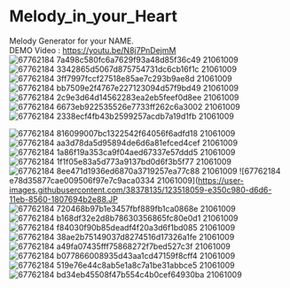 # Melody_in_your_Heart
Melody Generator for your NAME.<br>
DEMO Video : https://youtu.be/N8j7PnDejmM <br>
![67762184 7a498c580fc6a7629f93a48d85f36c49 21061009](https://user-images.githubusercontent.com/38378135/123517734-417cad00-d6d5-11eb-8e11-805101242bf8.jpg)
![67762184 3342865d5067d875754731dc6cb16f1c 21061009](https://user-images.githubusercontent.com/38378135/123517771-725ce200-d6d5-11eb-82ee-1dbe173ff64d.jpg)
![67762184 3ff7997fccf27518e85ae7c293b9ae8d 21061009](https://user-images.githubusercontent.com/38378135/123517772-7426a580-d6d5-11eb-8a2e-f56c17582b42.jpg)
![67762184 bb7509e2f4767e227123094d57f9bd49 21061009](https://user-images.githubusercontent.com/38378135/123517775-7688ff80-d6d5-11eb-900e-d6efe50b1e95.jpg)
![67762184 2c9e3d64d14562283ea2eb5feef0d8ee 21061009](https://user-images.githubusercontent.com/38378135/123517777-7a1c8680-d6d5-11eb-8ef4-9f7feeee5f0e.jpg)
![67762184 6673eb922535526e7733ff262c6a3002 21061009](https://user-images.githubusercontent.com/38378135/123517780-7d177700-d6d5-11eb-81d6-06d61ab25ebf.jpg)
![67762184 2338ecf4fb43b2599257acdb7a19d1fb 21061009](https://user-images.githubusercontent.com/38378135/123517785-81439480-d6d5-11eb-8ddd-ee19dcbe8965.jpg)

![67762184 816099007bc1322542f64056f6adfd18 21061009](https://user-images.githubusercontent.com/38378135/123517797-93bdce00-d6d5-11eb-83b2-4f023b636759.jpg)
![67762184 aa3d78da5d95894de6d6a81efced4cef 21061009](https://user-images.githubusercontent.com/38378135/123517804-97e9eb80-d6d5-11eb-8ff0-b6c4a6f3ebac.jpg)
![67762184 1a86f19a353ca9f04aed67337e57ddd5 21061009](https://user-images.githubusercontent.com/38378135/123517806-9b7d7280-d6d5-11eb-98e0-5faa635bc2fd.jpg)
![67762184 1f1f05e83a5d773a9137bd0d6f3b5f77 21061009](https://user-images.githubusercontent.com/38378135/123517807-9cae9f80-d6d5-11eb-90a1-397d8d2ad4f8.jpg)
![67762184 8ee471d1936ed6870a3719257ea77c88 21061009](https://user-images.githubusercontent.com/38378135/123517820-b0f29c80-d6d5-11eb-859d-e7620552891b.jpg)
![67762184 e78d35877cae009506f97e7c9aca0334 21061009](https://user-images.githubusercontent.com/38378135/123518059-e350c980-d6d6-11eb-8560-1807694b2e88.JP
![67762184 720468b97b1e3457fbf889fb1ca0868e 21061009](https://user-images.githubusercontent.com/38378135/123517832-c2d43f80-d6d5-11eb-9496-f724d4bf4368.jpg)
![67762184 b168df32e2d8b78630356865fc80e0d1 21061009](https://user-images.githubusercontent.com/38378135/123517849-e5feef00-d6d5-11eb-9e3d-b5b7949f74ba.jpg)
![67762184 f84030f90b85deadf4f20a3d6f1bd085 21061009](https://user-images.githubusercontent.com/38378135/123517856-eac3a300-d6d5-11eb-9d46-2148c7034930.jpg)
![67762184 38ae2b75149037d8274516d17326a1fe 21061009](https://user-images.githubusercontent.com/38378135/123517857-ebf4d000-d6d5-11eb-83bc-7a22e7f56805.jpg)
![67762184 a49fa07435fff75868272f7bed527c3f 21061009](https://user-images.githubusercontent.com/38378135/123517902-2cece480-d6d6-11eb-8345-111b0f1d4f91.JPG)
![67762184 b077866008935d43aa1cd47159f8cff4 21061009](https://user-images.githubusercontent.com/38378135/123517908-35451f80-d6d6-11eb-859a-0fa4cfaafa39.jpg)
![67762184 519e76e44c8ab5e1a8c7a1be31abbce5 21061009](https://user-images.githubusercontent.com/38378135/123517910-38401000-d6d6-11eb-98d6-f0e3c1d51f02.jpg)
![67762184 bd34eb45508f47b554c4b0cef64930ba 21061009](https://user-images.githubusercontent.com/38378135/123517913-3a09d380-d6d6-11eb-999b-4eb494f06b75.jpg)
